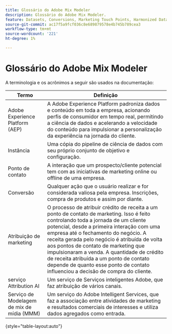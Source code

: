 ```yaml
---
title: Glossário do Adobe Mix Modeler
description: Glossário do Adobe Mix Modeler.
feature: Datasets, Conversions, Marketing Touch Points, Harmonized Data
source-git-commit: ac17f5a9fcf036c8e689879578e4b745b789cea3
workflow-type: tm+mt
source-wordcount: '221'
ht-degree: 1%

---
```


# Glossário do Adobe Mix Modeler

A terminologia e os acrônimos a seguir são usados na documentação:

| Termo | Definição |
|---|---|
| Adobe Experience Platform (AEP) | A Adobe Experience Platform padroniza dados e conteúdo em toda a empresa, acionando perfis de consumidor em tempo real, permitindo a ciência de dados e acelerando a velocidade do conteúdo para impulsionar a personalização da experiência na jornada do cliente. |
| Instância | Uma cópia do pipeline de ciência de dados com seu próprio conjunto de objetivo e configuração. |
| Ponto de contato | A interação que um prospecto/cliente potencial tem com as iniciativas de marketing online ou offline de uma empresa. |
| Conversão | Qualquer ação que o usuário realizar e for considerada valiosa pela empresa. Inscrições, compra de produtos e assim por diante. |
| Atribuição de marketing | O processo de atribuir crédito de receita a um ponto de contato de marketing. Isso é feito controlando toda a jornada de um cliente potencial, desde a primeira interação com uma empresa até o fechamento do negócio. A receita gerada pelo negócio é atribuída de volta aos pontos de contato de marketing que impulsionaram a venda. A quantidade de crédito de receita atribuída a um ponto de contato depende de quanto esse ponto de contato influenciou a decisão de compra do cliente. |
| serviço Attribution AI | Um serviço de Serviços inteligentes Adobe, que faz atribuição de vários canais. |
| Serviço de Modelagem de mix de mídia (MMM) | Um serviço do Adobe Intelligent Services, que faz a associação entre atividades de marketing e resultados comerciais de interesses e utiliza dados agregados como entrada. |

{style="table-layout:auto"}

